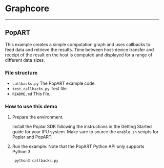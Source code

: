 # Graphcore

---
## PopART 

This example creates a simple computation graph and uses callbacks to feed data and
retrieve the results. Time between host-device transfer and receipt of the
result on the host is computed and displayed for a range of different data sizes.

### File structure

* `callbacks.py` The PopART example code.
* `test_callbacks.py` Test file.
* `README.md` This file.

### How to use this demo

1) Prepare the environment.

   Install the Poplar SDK following the instructions in the Getting Started guide for your IPU system. Make sure to source the `enable.sh`
    scripts for Poplar and PopART.

2) Run the example. Note that the PopART Python API only supports Python 3.

        python3 callbacks.py
